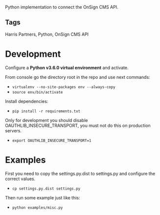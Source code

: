 Python implementation to connect the OnSign CMS API.

Tags
----

Harris Partners, Python, OnSign CMS API

Development
===========

Configure a **Python v3.6.0 virtual environment** and activate.

From console go the directory root in the repo and use next commands:

+ ``virtualenv --no-site-packages env --always-copy``
+ ``source env/bin/activate``

Install dependencies:

+ ``pip install -r requirements.txt``

Only for development you should disable OAUTHLIB_INSECURE_TRANSPORT, you must not do this on production servers.

+ ``export OAUTHLIB_INSECURE_TRANSPORT=1``


Examples
=============

First you need to copy the settings.py.dist to settings.py and configure the correct values.

+ ``cp settings.py.dist settings.py``

Then run some example just like this:

+ ``python examples/misc.py``
